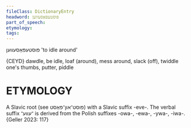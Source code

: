 ```yaml
---
fileClass: DictionaryEntry
headword: פּוסטעפּאַסעווען
part_of_speech: 
etymology: 
tags: 
---
```

פּוסטעפּאַסעווען
'to idle around'

{CEYD}
dawdle, be idle, loaf (around), mess around, slack (off), twiddle one's thumbs, putter, piddle

ETYMOLOGY
===========
A Slavic root (see פּוסט־און־פּאַסט) with a Slavic suffix -eve-. The verbal suffix ־עווע־ is derived from the Polish suffixes -owa-, -ewa-, -ywa-, -iwa-.
{Geller 2023: 117}
